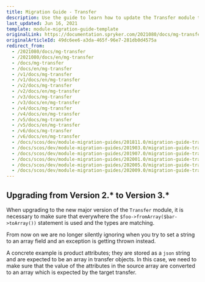 ```yaml
---
title: Migration Guide - Transfer
description: Use the guide to learn how to update the Transfer module to a newer version.
last_updated: Jun 16, 2021
template: module-migration-guide-template
originalLink: https://documentation.spryker.com/2021080/docs/mg-transfer
originalArticleId: 49dc6ee6-a3da-465f-96e7-281db0d4575a
redirect_from:
  - /2021080/docs/mg-transfer
  - /2021080/docs/en/mg-transfer
  - /docs/mg-transfer
  - /docs/en/mg-transfer
  - /v1/docs/mg-transfer
  - /v1/docs/en/mg-transfer
  - /v2/docs/mg-transfer
  - /v2/docs/en/mg-transfer
  - /v3/docs/mg-transfer
  - /v3/docs/en/mg-transfer
  - /v4/docs/mg-transfer
  - /v4/docs/en/mg-transfer
  - /v5/docs/mg-transfer
  - /v5/docs/en/mg-transfer
  - /v6/docs/mg-transfer
  - /v6/docs/en/mg-transfer
  - /docs/scos/dev/module-migration-guides/201811.0/migration-guide-transfer.html
  - /docs/scos/dev/module-migration-guides/201903.0/migration-guide-transfer.html
  - /docs/scos/dev/module-migration-guides/201907.0/migration-guide-transfer.html
  - /docs/scos/dev/module-migration-guides/202001.0/migration-guide-transfer.html
  - /docs/scos/dev/module-migration-guides/202005.0/migration-guide-transfer.html
  - /docs/scos/dev/module-migration-guides/202009.0/migration-guide-transfer.html
---
```


## Upgrading from Version 2.* to Version 3.*

When upgrading to the new major version of the `Transfer` module, it is necessary to make sure that everywhere the `$foo->fromArray($bar->toArray())` statement is used and the types are matching.

From now on we are no longer silently ignoring when you try to set a string to an array field and an exception is getting thrown instead.

A concrete example is product attributes; they are stored as a `json` string and are expected to be an array in transfer objects. In this case, we need to make sure that the value of the attributes in the source array are converted to an array which is expected by the target transfer.
